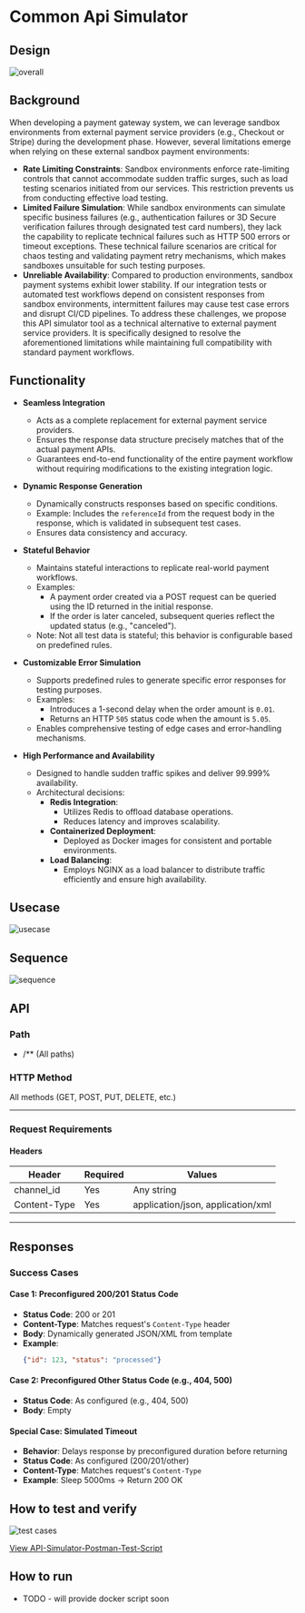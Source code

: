 # Common Api Simulator

## Design

![overall](./design/0.png)

## Background

When developing a payment gateway system, we can leverage sandbox environments from external payment service providers (e.g., Checkout or Stripe) during the development phase. However, several limitations emerge when relying on these external sandbox payment environments:

- **Rate Limiting Constraints**: Sandbox environments enforce rate-limiting controls that cannot accommodate sudden traffic surges, such as load testing scenarios initiated from our services. This restriction prevents us from conducting effective load testing.
- **Limited Failure Simulation**: While sandbox environments can simulate specific business failures (e.g., authentication failures or 3D Secure verification failures through designated test card numbers), they lack the capability to replicate technical failures such as HTTP 500 errors or timeout exceptions. These technical failure scenarios are critical for chaos testing and validating payment retry mechanisms, which makes sandboxes unsuitable for such testing purposes.
- **Unreliable Availability**: Compared to production environments, sandbox payment systems exhibit lower stability. If our integration tests or automated test workflows depend on consistent responses from sandbox environments, intermittent failures may cause test case errors and disrupt CI/CD pipelines.
  To address these challenges, we propose this API simulator tool as a technical alternative to external payment service providers. It is specifically designed to resolve the aforementioned limitations while maintaining full compatibility with standard payment workflows.

## Functionality

- **Seamless Integration**

  - Acts as a complete replacement for external payment service providers.
  - Ensures the response data structure precisely matches that of the actual payment APIs.
  - Guarantees end-to-end functionality of the entire payment workflow without requiring modifications to the existing integration logic.
- **Dynamic Response Generation**

  - Dynamically constructs responses based on specific conditions.
  - Example: Includes the `referenceId` from the request body in the response, which is validated in subsequent test cases.
  - Ensures data consistency and accuracy.
- **Stateful Behavior**

  - Maintains stateful interactions to replicate real-world payment workflows.
  - Examples:
    - A payment order created via a POST request can be queried using the ID returned in the initial response.
    - If the order is later canceled, subsequent queries reflect the updated status (e.g., "canceled").
  - Note: Not all test data is stateful; this behavior is configurable based on predefined rules.
- **Customizable Error Simulation**

  - Supports predefined rules to generate specific error responses for testing purposes.
  - Examples:
    - Introduces a 1-second delay when the order amount is `0.01`.
    - Returns an HTTP `505` status code when the amount is `5.05`.
  - Enables comprehensive testing of edge cases and error-handling mechanisms.
- **High Performance and Availability**

  - Designed to handle sudden traffic spikes and deliver 99.999% availability.
  - Architectural decisions:
    - **Redis Integration**:
      - Utilizes Redis to offload database operations.
      - Reduces latency and improves scalability.
    - **Containerized Deployment**:
      - Deployed as Docker images for consistent and portable environments.
    - **Load Balancing**:
      - Employs NGINX as a load balancer to distribute traffic efficiently and ensure high availability.

## Usecase

![usecase](./design/1.png)

## Sequence

<img src="./design/3.png" alt="sequence"/>

## API

### Path

- /\*\* (All paths)

### HTTP Method

All methods (GET, POST, PUT, DELETE, etc.)

---

### Request Requirements

#### Headers


| Header       | Required | Values                            |
| ------------ | -------- | --------------------------------- |
| channel_id   | Yes      | Any string                        |
| Content-Type | Yes      | application/json, application/xml |

---

## Responses

### Success Cases

#### Case 1: Preconfigured 200/201 Status Code

- **Status Code**: 200 or 201
- **Content-Type**: Matches request's `Content-Type` header
- **Body**: Dynamically generated JSON/XML from template
- **Example**:
  ```json
  {"id": 123, "status": "processed"}
  ```

#### Case 2: Preconfigured Other Status Code (e.g., 404, 500)

* **Status Code**: As configured (e.g., 404, 500)
* **Body**: Empty

#### Special Case: Simulated Timeout

* **Behavior**: Delays response by preconfigured duration before returning
* **Status Code**: As configured (200/201/other)
* **Content-Type**: Matches request's `Content-Type`
* **Example**: Sleep 5000ms → Return 200 OK

## How to test and verify

<img src="./design/4.png" alt="test cases"/>

[View API-Simulator-Postman-Test-Script](./simulator-server/script/API-Simulator-Postman-Test-Script.json)


## How to run

- TODO - will provide docker script soon
